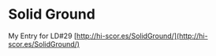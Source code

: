 Solid Ground
===

My Entry for LD#29
[http://hi-scor.es/SolidGround/](http://hi-scor.es/SolidGround/)
